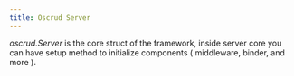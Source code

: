 ```yaml
---
title: Oscrud Server
---
```


*oscrud.Server* is the core struct of the framework, inside server core you can have setup method to initialize components ( middleware, binder, and more ).

